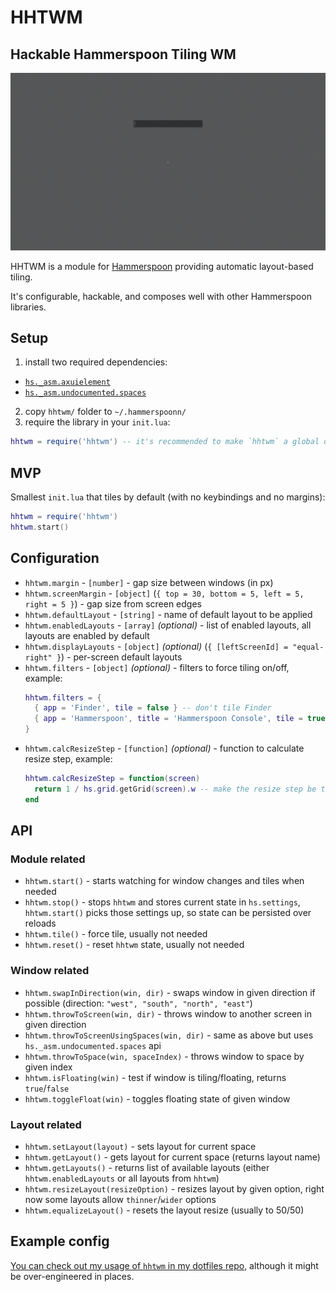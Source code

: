 # HHTWM
## Hackable Hammerspoon Tiling WM

<p align="center">
  <img src="assets/screencast.gif" />
</p>

HHTWM is a module for [Hammerspoon](http://www.hammerspoon.org) providing automatic layout-based tiling.

It's configurable, hackable, and composes well with other Hammerspoon libraries.

## Setup

1. install two required dependencies:
  - [`hs._asm.axuielement`](https://github.com/asmagill/hs._asm.axuielement)
  - [`hs._asm.undocumented.spaces`](https://github.com/asmagill/hs._asm.undocumented.spaces)
2. copy `hhtwm/` folder to `~/.hammerspoonn/`
3. require the library in your `init.lua`:
  ```lua
  hhtwm = require('hhtwm') -- it's recommended to make `hhtwm` a global object so it's not garbage collected.
  ```

## MVP

Smallest `init.lua` that tiles by default (with no keybindings and no margins):

```lua
hhtwm = require('hhtwm')
hhtwm.start()
```

## Configuration

- `hhtwm.margin` - `[number]` - gap size between windows (in px)
- `hhtwm.screenMargin` - `[object]` (`{ top = 30, bottom = 5, left = 5, right = 5 }`) - gap size from screen edges
- `hhtwm.defaultLayout` - `[string]` - name of default layout to be applied
- `hhtwm.enabledLayouts` - `[array]` *(optional)* - list of enabled layouts, all layouts are enabled by default
- `hhtwm.displayLayouts` - `[object]` *(optional)* (`{ [leftScreenId] = "equal-right" }`) - per-screen default layouts
- `hhtwm.filters` - `[object]` *(optional)* - filters to force tiling on/off, example:
  ```lua
  hhtwm.filters = {
    { app = 'Finder', tile = false } -- don't tile Finder
    { app = 'Hammerspoon', title = 'Hammerspoon Console', tile = true } -- force tile Hammerspoon Console
  }
  ```
- `hhtwm.calcResizeStep` - `[function]` *(optional)* - function to calculate resize step, example:
  ```lua
  hhtwm.calcResizeStep = function(screen)
    return 1 / hs.grid.getGrid(screen).w -- make the resize step be the same as hs.grid size for given screen
  end
  ```

## API

### Module related

- `hhtwm.start()` - starts watching for window changes and tiles when needed
- `hhtwm.stop()` - stops `hhtwm` and stores current state in `hs.settings`, `hhtwm.start()` picks those settings up, so state can be persisted over reloads
- `hhtwm.tile()` - force tile, usually not needed
- `hhtwm.reset()` - reset `hhtwm` state, usually not needed

### Window related

- `hhtwm.swapInDirection(win, dir)` - swaps window in given direction if possible (direction: `"west", "south", "north", "east"`)
- `hhtwm.throwToScreen(win, dir)` - throws window to another screen in given direction
- `hhtwm.throwToScreenUsingSpaces(win, dir)` - same as above but uses `hs._asm.undocumented.spaces` api
- `hhtwm.throwToSpace(win, spaceIndex)` - throws window to space by given index
- `hhtwm.isFloating(win)` - test if window is tiling/floating, returns `true`/`false`
- `hhtwm.toggleFloat(win)` - toggles floating state of given window

### Layout related

- `hhtwm.setLayout(layout)` - sets layout for current space
- `hhtwm.getLayout()` - gets layout for current space (returns layout name)
- `hhtwm.getLayouts()` - returns list of available layouts (either `hhtwm.enabledLayouts` or all layouts from `hhtwm`)
- `hhtwm.resizeLayout(resizeOption)` - resizes layout by given option, right now some layouts allow `thinner`/`wider` options
- `hhtwm.equalizeLayout()` - resets the layout resize (usually to 50/50)

## Example config

[You can check out my usage of `hhtwm` in my dotfiles repo](https://github.com/szymonkaliski/Dotfiles/tree/master/Dotfiles/hammerspoon), although it might be over-engineered in places.

